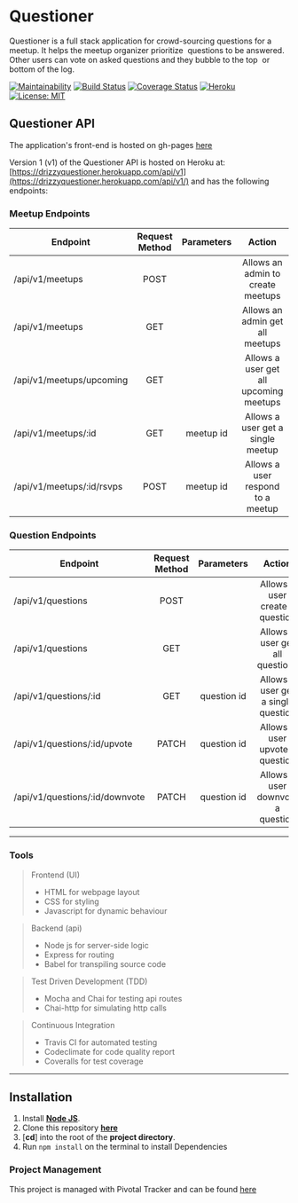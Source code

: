 # ﻿Questioner

Questioner is a full stack application for crowd-sourcing questions for a meetup. ​It helps the meetup organizer prioritize  questions to be answered. Other users can vote on asked questions and they bubble to the top  or bottom of the log.

[![Maintainability](https://api.codeclimate.com/v1/badges/44d33e84bea8951b1f81/maintainability)](https://codeclimate.com/github/TheDrizzyWay/Questioner/maintainability) [![Build Status](https://travis-ci.org/TheDrizzyWay/Questioner.svg?branch=develop)](https://travis-ci.org/TheDrizzyWay/Questioner) [![Coverage Status](https://coveralls.io/repos/github/TheDrizzyWay/Questioner/badge.svg?branch=develop)](https://coveralls.io/github/TheDrizzyWay/Questioner?branch=develop) [![Heroku](https://heroku-badge.herokuapp.com/?app=drizzyquestioner&style=flat&svg=1&root=api/v1)](https://drizzyquestioner.herokuapp.com/api/v1/) [![License:   MIT](https://img.shields.io/badge/License-MIT-yellow.svg)](https://opensource.org/licenses/MIT)

## Questioner API

The application's front-end is hosted on gh-pages [here](https://thedrizzyway.github.io/Questioner/UI)

Version 1 (v1) of the Questioner API is hosted on Heroku at: [https://drizzyquestioner.herokuapp.com/api/v1](https://drizzyquestioner.herokuapp.com/api/v1/) and has the following endpoints:

### Meetup Endpoints

| Endpoint                     | Request Method | Parameters  | Action                                |
| -----------------------------|:--------------:| :----------:| :------------------------------------:|
| /api/v1/meetups              | POST           |             | Allows an admin to create meetups     |
| /api/v1/meetups              | GET            |             | Allows an admin get all meetups       |
| /api/v1/meetups/upcoming     | GET            |             | Allows a user get all upcoming meetups|
| /api/v1/meetups/:id          | GET            |  meetup id  | Allows a user get a single meetup     |
| /api/v1/meetups/:id/rsvps    | POST           |  meetup id  | Allows a user respond to a meetup     | |                

### Question Endpoints

| Endpoint                        | Request Method | Parameters  | Action                                |
| --------------------------------| :------------: |:-----------:| :-----------------------------------: |
| /api/v1/questions               | POST           |             | Allows a user create a question       |
| /api/v1/questions               | GET            |             | Allows a user get all questions       |
| /api/v1/questions/:id           | GET            | question id | Allows a user get a single question   |
| /api/v1/questions/:id/upvote    | PATCH          | question id | Allows a user upvote a question       |
| /api/v1/questions/:id/downvote  | PATCH          | question id | Allows a user downvote a question     |       

***
### Tools

> Frontend (UI)
> - HTML for webpage layout
> - CSS for styling
> - Javascript for dynamic behaviour

> Backend (api)
> - Node js for server-side logic
> - Express for routing
> - Babel for transpiling source code

> Test Driven Development (TDD)
> - Mocha and Chai for testing api routes
> - Chai-http for simulating http calls

> Continuous Integration
> - Travis CI for automated testing
> - Codeclimate for code quality report
> - Coveralls for test coverage

***

## Installation
1. Install [**Node JS**](https://nodejs.org/en/).
2. Clone this repository [**here**](https://github.com/TheDrizzyWay/Questioner.git)
3. [**cd**] into the root of the **project directory**.
4. Run `npm install` on the terminal to install Dependencies

### Project Management
This project is managed with Pivotal Tracker and can be found [here](https://www.pivotaltracker.com/n/projects/2232521)
